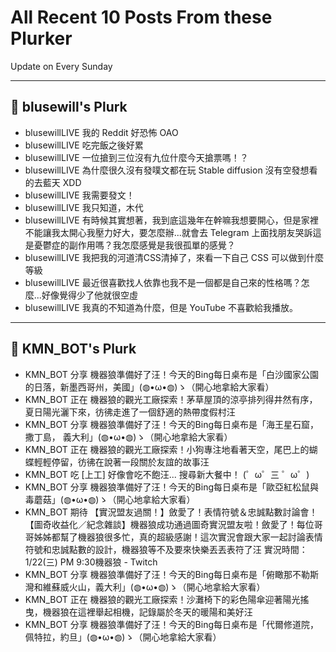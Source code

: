 # All Recent 10 Posts From these Plurker

Update on Every Sunday

---

## 📰 blusewill's Plurk


- blusewillLIVE 我的 Reddit 好恐怖 OAO
- blusewillLIVE 吃完飯之後好累
- blusewillLIVE 一位搶到三位沒有九位什麼今天搶票嗎！？
- blusewillLIVE 為什麼很久沒有發噗文都在玩 Stable diffusion 沒有空發想看的去藍天 XDD
- blusewillLIVE 我需要發文！
- blusewillLIVE 我只知道，木代
- blusewillLIVE 有時候其實想著，我到底這幾年在幹嘛我想要開心，但是家裡不能讓我太開心我壓力好大，要怎麼辦...就會去 Telegram 上面找朋友哭訴這是憂鬱症的副作用嗎？我怎麼感覺是我很孤單的感覺？
- blusewillLIVE 我把我的河道清CSS清掉了，來看一下自己 CSS 可以做到什麼等級
- blusewillLIVE 最近很喜歡找人依靠也我不是一個都是自己來的性格嗎？怎麼...好像覺得少了他就很空虛
- blusewillLIVE 我真的不知道為什麼，但是 YouTube 不喜歡給我播放。

---

## 📰 KMN_BOT's Plurk


- KMN_BOT 分享 機器狼準備好了汪！今天的Bing每日桌布是「白沙國家公園的日落，新墨西哥州，美國」(◍•ω•◍)ゝ（開心地拿給大家看）
- KMN_BOT 正在 機器狼的觀光工廠探索！茅草屋頂的涼亭排列得井然有序，夏日陽光灑下來，彷彿走進了一個舒適的熱帶度假村汪
- KMN_BOT 分享 機器狼準備好了汪！今天的Bing每日桌布是「海王星石窟，撒丁島， 義大利」(◍•ω•◍)ゝ（開心地拿給大家看）
- KMN_BOT 正在 機器狼的觀光工廠探索！小狗專注地看著天空，尾巴上的蝴蝶輕輕停留，彷彿在說著一段關於友誼的故事汪
- KMN_BOT 吃 [上工] 好像會吃不飽汪... 搜尋新大餐中！ (゜ω゜三 ゜ω゜)
- KMN_BOT 分享 機器狼準備好了汪！今天的Bing每日桌布是「歐亞紅松鼠與毒蘑菇」(◍•ω•◍)ゝ（開心地拿給大家看）
- KMN_BOT 期待 【實況盟友過關！】斂愛了！表情符號＆忠誠點數討論會！【圖奇收益化／紀念雜談】機器狼成功通過圖奇實況盟友啦！斂愛了！每位哥哥姊姊都幫了機器狼很多忙，真的超級感謝！這次實況會跟大家一起討論表情符號和忠誠點數的設計，機器狼等不及要來快樂丟丟表符了汪 實況時間：1/22(三) PM 9:30機器狼 - Twitch
- KMN_BOT 分享 機器狼準備好了汪！今天的Bing每日桌布是「俯瞰那不勒斯灣和維蘇威火山，義大利」(◍•ω•◍)ゝ（開心地拿給大家看）
- KMN_BOT 正在 機器狼的觀光工廠探索！沙灘椅下的彩色陽傘迎著陽光搖曳，機器狼在這裡舉起相機，記錄屬於冬天的暖陽和美好汪
- KMN_BOT 分享 機器狼準備好了汪！今天的Bing每日桌布是「代爾修道院，佩特拉，約旦」(◍•ω•◍)ゝ（開心地拿給大家看）


